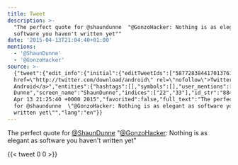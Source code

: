 ```yaml
---
title: Tweet
description: >-
  "The perfect quote for @shaundunne  "@GonzoHacker: Nothing is as elegant as
  software you haven't written yet""
date: '2015-04-13T21:04:40+01:00'
mentions:
  - '@ShaunDunne'
  - '@GonzoHacker'
source: >-
  {"tweet":{"edit_info":{"initial":{"editTweetIds":["587728384417013761"],"editableUntil":"2015-04-13T22:25:40.967Z","editsRemaining":"5","isEditEligible":true}},"retweeted":false,"source":"<a
  href=\"http://twitter.com/download/android\" rel=\"nofollow\">Twitter for
  Android</a>","entities":{"hashtags":[],"symbols":[],"user_mentions":[{"name":"Shaun
  Dunne","screen_name":"ShaunDunne","indices":["22","33"],"id_str":"884161530102788098","id":"884161530102788098"},{"name":"GonzoHacker","screen_name":"GonzoHacker","indices":["36","48"],"id_str":"773009000","id":"773009000"}],"urls":[]},"display_text_range":["0","108"],"favorite_count":"0","id_str":"587728384417013761","truncated":false,"retweet_count":"0","id":"587728384417013761","created_at":"Mon
  Apr 13 21:25:40 +0000 2015","favorited":false,"full_text":"The perfect quote
  for @shaundunne  \"@GonzoHacker: Nothing is as elegant as software you haven't
  written yet\"","lang":"en"}}
---
```

The perfect quote for [@ShaunDunne](https://twitter.com/@ShaunDunne)  "[@GonzoHacker](https://twitter.com/@GonzoHacker): Nothing is as elegant as software you haven't written yet"
    
{{< tweet 0 0 >}}
    

